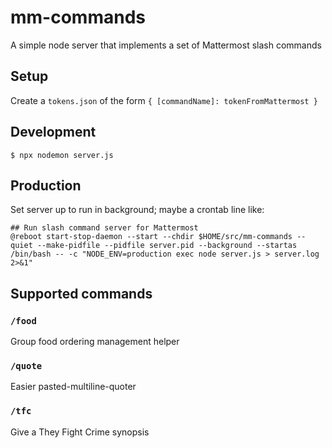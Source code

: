 # mm-commands

A simple node server that implements a set of Mattermost slash commands

## Setup

Create a `tokens.json` of the form `{ [commandName]: tokenFromMattermost }`

## Development

```
$ npx nodemon server.js
```

## Production

Set server up to run in background; maybe a crontab line like:
```
## Run slash command server for Mattermost
@reboot start-stop-daemon --start --chdir $HOME/src/mm-commands --quiet --make-pidfile --pidfile server.pid --background --startas /bin/bash -- -c "NODE_ENV=production exec node server.js > server.log 2>&1"
```

## Supported commands

### `/food`

Group food ordering management helper

### `/quote`

Easier pasted-multiline-quoter

### `/tfc`

Give a They Fight Crime synopsis
